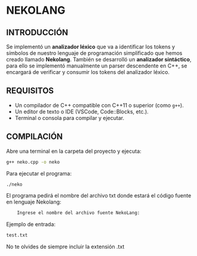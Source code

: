 # NEKOLANG

## INTRODUCCIÓN
Se implementó un **analizador léxico** que va a identificar los tokens y símbolos de nuestro lenguaje de programación simplificado que hemos creado llamado **Nekolang**.
También se desarrolló un **analizador sintáctico**, para ello  se implementó manualmente un parser descendente en C++, se encargará de verificar y consumir los tokens del analizador léxico.

## REQUISITOS
- Un compilador de C++ compatible con C++11 o superior (como `g++`).
- Un editor de texto o IDE (VSCode, Code::Blocks, etc.).
- Terminal o consola para compilar y ejecutar.
## COMPILACIÓN
Abre una terminal en la carpeta del proyecto y ejecuta:
```bash
g++ neko.cpp -o neko
````
Para ejecutar el programa:
```bash
./neko
````
El programa pedirá el nombre del archivo txt donde estará el código fuente en lenguaje Nekolang:
```bash
    Ingrese el nombre del archivo fuente NekoLang:
```
Ejemplo de entrada:
```bash
test.txt
````
No te olvides de siempre incluir la extensión .txt

